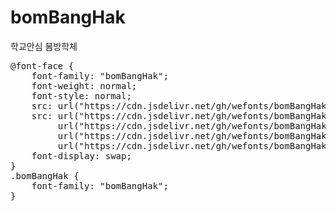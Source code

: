 # bomBangHak
학교안심 봄방학체

<pre>
@font-face {
    font-family: "bomBangHak";
    font-weight: normal;
    font-style: normal;
    src: url("https://cdn.jsdelivr.net/gh/wefonts/bomBangHak/bomBangHak.eot");
    src: url("https://cdn.jsdelivr.net/gh/wefonts/bomBangHak/bomBangHak.eot?#iefix") format("embedded-opentype"),
         url("https://cdn.jsdelivr.net/gh/wefonts/bomBangHak/bomBangHak.woff2") format("woff2"),
         url("https://cdn.jsdelivr.net/gh/wefonts/bomBangHak/bomBangHak.woff") format("woff"),
         url("https://cdn.jsdelivr.net/gh/wefonts/bomBangHak/bomBangHak.ttf") format("truetype");
    font-display: swap;
} 
.bomBangHak {
    font-family: "bomBangHak";
}
</pre>
